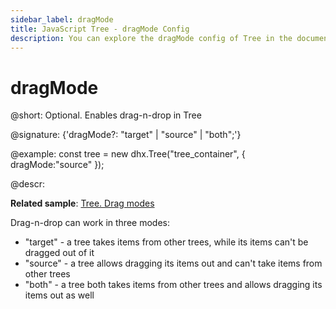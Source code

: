 ```yaml
---
sidebar_label: dragMode
title: JavaScript Tree - dragMode Config 
description: You can explore the dragMode config of Tree in the documentation of the DHTMLX JavaScript UI library. Browse developer guides and API reference, try out code examples and live demos, and download a free 30-day evaluation version of DHTMLX Suite 7.
---
```


# dragMode

@short: Optional. Enables drag-n-drop in Tree

@signature: {'dragMode?: "target" | "source" | "both";'}

@example:
const tree = new dhx.Tree("tree_container", { 
    dragMode:"source"
});

@descr:

**Related sample**: [Tree. Drag modes](https://snippet.dhtmlx.com/7idtw7i4)

Drag-n-drop can work in three modes: 

- "target" - a tree takes items from other trees, while its items can't be dragged out of it
- "source" - a tree allows dragging its items out and can't take items from other trees
- "both" - a tree both takes items from other trees and allows dragging its items out as well

[comment]: # (@related: tree/initialization_of_dhtmlxtree.md#initialize-tree tree/drag_and_drop_handling.md#drag-mode)
